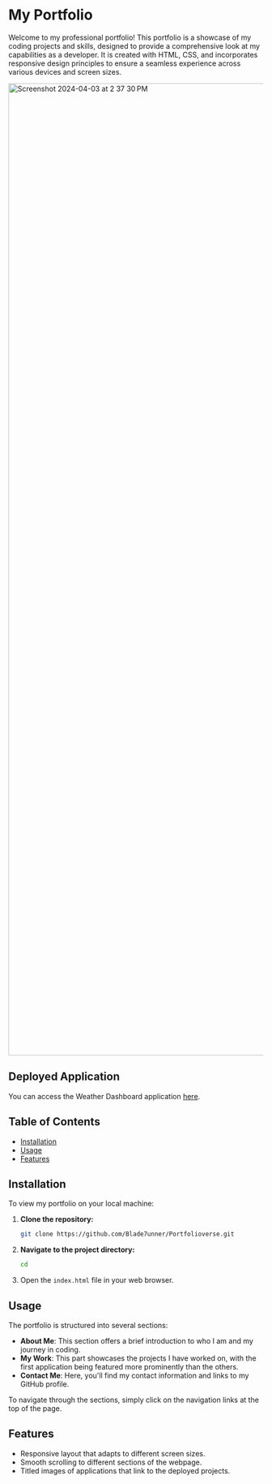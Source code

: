 # My Portfolio

Welcome to my professional portfolio! This portfolio is a showcase of my coding projects and skills, designed to provide a comprehensive look at my capabilities as a developer. It is created with HTML, CSS, and incorporates responsive design principles to ensure a seamless experience across various devices and screen sizes.

<img width="1916" alt="Screenshot 2024-04-03 at 2 37 30 PM" src="https://github.com/Blade7unner/Portfolioverse/assets/145617666/8205ced6-94d8-4924-8984-5b37af2d1c68">

## Deployed Application

You can access the Weather Dashboard application [here](https://blade7unner.github.io/Portfolioverse/).


## Table of Contents

- [Installation](#installation)
- [Usage](#usage)
- [Features](#features)

## Installation

To view my portfolio on your local machine:

1. **Clone the repository:**

   ```bash
   git clone https://github.com/Blade7unner/Portfolioverse.git
2. **Navigate to the project directory:**
   ```bash
   cd
2. Open the `index.html` file in your web browser.

## Usage

The portfolio is structured into several sections:

- **About Me**: This section offers a brief introduction to who I am and my journey in coding.
- **My Work**: This part showcases the projects I have worked on, with the first application being featured more prominently than the others.
- **Contact Me**: Here, you'll find my contact information and links to my GitHub profile.

To navigate through the sections, simply click on the navigation links at the top of the page.

## Features

- Responsive layout that adapts to different screen sizes.
- Smooth scrolling to different sections of the webpage.
- Titled images of applications that link to the deployed projects.

